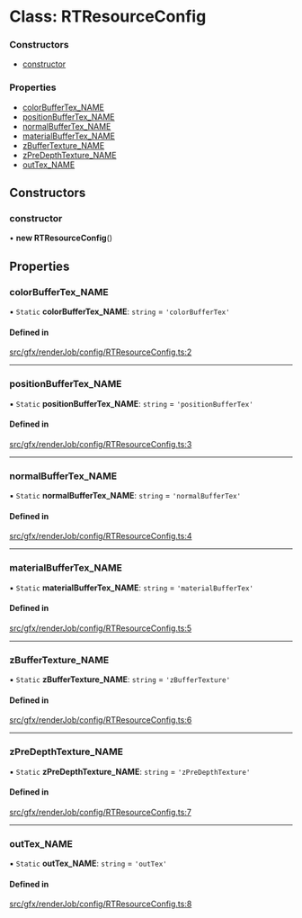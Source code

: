 # Class: RTResourceConfig

### Constructors

- [constructor](RTResourceConfig.md#constructor)

### Properties

- [colorBufferTex\_NAME](RTResourceConfig.md#colorbuffertex_name)
- [positionBufferTex\_NAME](RTResourceConfig.md#positionbuffertex_name)
- [normalBufferTex\_NAME](RTResourceConfig.md#normalbuffertex_name)
- [materialBufferTex\_NAME](RTResourceConfig.md#materialbuffertex_name)
- [zBufferTexture\_NAME](RTResourceConfig.md#zbuffertexture_name)
- [zPreDepthTexture\_NAME](RTResourceConfig.md#zpredepthtexture_name)
- [outTex\_NAME](RTResourceConfig.md#outtex_name)

## Constructors

### constructor

• **new RTResourceConfig**()

## Properties

### colorBufferTex\_NAME

▪ `Static` **colorBufferTex\_NAME**: `string` = `'colorBufferTex'`

#### Defined in

[src/gfx/renderJob/config/RTResourceConfig.ts:2](https://github.com/Orillusion/orillusion/blob/main/src/gfx/renderJob/config/RTResourceConfig.ts#L2)

___

### positionBufferTex\_NAME

▪ `Static` **positionBufferTex\_NAME**: `string` = `'positionBufferTex'`

#### Defined in

[src/gfx/renderJob/config/RTResourceConfig.ts:3](https://github.com/Orillusion/orillusion/blob/main/src/gfx/renderJob/config/RTResourceConfig.ts#L3)

___

### normalBufferTex\_NAME

▪ `Static` **normalBufferTex\_NAME**: `string` = `'normalBufferTex'`

#### Defined in

[src/gfx/renderJob/config/RTResourceConfig.ts:4](https://github.com/Orillusion/orillusion/blob/main/src/gfx/renderJob/config/RTResourceConfig.ts#L4)

___

### materialBufferTex\_NAME

▪ `Static` **materialBufferTex\_NAME**: `string` = `'materialBufferTex'`

#### Defined in

[src/gfx/renderJob/config/RTResourceConfig.ts:5](https://github.com/Orillusion/orillusion/blob/main/src/gfx/renderJob/config/RTResourceConfig.ts#L5)

___

### zBufferTexture\_NAME

▪ `Static` **zBufferTexture\_NAME**: `string` = `'zBufferTexture'`

#### Defined in

[src/gfx/renderJob/config/RTResourceConfig.ts:6](https://github.com/Orillusion/orillusion/blob/main/src/gfx/renderJob/config/RTResourceConfig.ts#L6)

___

### zPreDepthTexture\_NAME

▪ `Static` **zPreDepthTexture\_NAME**: `string` = `'zPreDepthTexture'`

#### Defined in

[src/gfx/renderJob/config/RTResourceConfig.ts:7](https://github.com/Orillusion/orillusion/blob/main/src/gfx/renderJob/config/RTResourceConfig.ts#L7)

___

### outTex\_NAME

▪ `Static` **outTex\_NAME**: `string` = `'outTex'`

#### Defined in

[src/gfx/renderJob/config/RTResourceConfig.ts:8](https://github.com/Orillusion/orillusion/blob/main/src/gfx/renderJob/config/RTResourceConfig.ts#L8)
